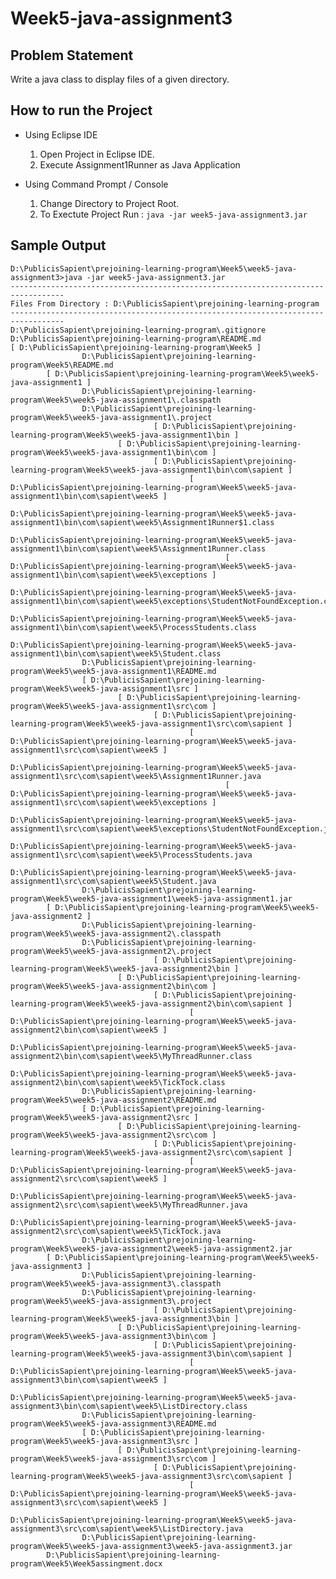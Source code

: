 # Week5-java-assignment3

## Problem Statement

Write a  java class to display files of a given directory.

## How to run the Project

- Using Eclipse IDE
    1. Open Project in Eclipse IDE.
    1. Execute Assignment1Runner as Java Application

- Using Command Prompt / Console
    1. Change Directory to Project Root.
    1. To Exectute Project Run : `java -jar week5-java-assignment3.jar`


## Sample Output

    D:\PublicisSapient\prejoining-learning-program\Week5\week5-java-assignment3>java -jar week5-java-assignment3.jar
    ----------------------------------------------------------------------------------
    Files From Directory : D:\PublicisSapient\prejoining-learning-program
    ----------------------------------------------------------------------------------
    D:\PublicisSapient\prejoining-learning-program\.gitignore
    D:\PublicisSapient\prejoining-learning-program\README.md
    [ D:\PublicisSapient\prejoining-learning-program\Week5 ]
                    D:\PublicisSapient\prejoining-learning-program\Week5\README.md
            [ D:\PublicisSapient\prejoining-learning-program\Week5\week5-java-assignment1 ]
                    D:\PublicisSapient\prejoining-learning-program\Week5\week5-java-assignment1\.classpath
                    D:\PublicisSapient\prejoining-learning-program\Week5\week5-java-assignment1\.project
                                    [ D:\PublicisSapient\prejoining-learning-program\Week5\week5-java-assignment1\bin ]
                            [ D:\PublicisSapient\prejoining-learning-program\Week5\week5-java-assignment1\bin\com ]
                                    [ D:\PublicisSapient\prejoining-learning-program\Week5\week5-java-assignment1\bin\com\sapient ]
                                            [ D:\PublicisSapient\prejoining-learning-program\Week5\week5-java-assignment1\bin\com\sapient\week5 ]
                                                    D:\PublicisSapient\prejoining-learning-program\Week5\week5-java-assignment1\bin\com\sapient\week5\Assignment1Runner$1.class
                                                    D:\PublicisSapient\prejoining-learning-program\Week5\week5-java-assignment1\bin\com\sapient\week5\Assignment1Runner.class
                                                    [ D:\PublicisSapient\prejoining-learning-program\Week5\week5-java-assignment1\bin\com\sapient\week5\exceptions ]
                                                            D:\PublicisSapient\prejoining-learning-program\Week5\week5-java-assignment1\bin\com\sapient\week5\exceptions\StudentNotFoundException.class
                                                    D:\PublicisSapient\prejoining-learning-program\Week5\week5-java-assignment1\bin\com\sapient\week5\ProcessStudents.class
                                                    D:\PublicisSapient\prejoining-learning-program\Week5\week5-java-assignment1\bin\com\sapient\week5\Student.class
                    D:\PublicisSapient\prejoining-learning-program\Week5\week5-java-assignment1\README.md
                    [ D:\PublicisSapient\prejoining-learning-program\Week5\week5-java-assignment1\src ]
                            [ D:\PublicisSapient\prejoining-learning-program\Week5\week5-java-assignment1\src\com ]
                                    [ D:\PublicisSapient\prejoining-learning-program\Week5\week5-java-assignment1\src\com\sapient ]
                                            [ D:\PublicisSapient\prejoining-learning-program\Week5\week5-java-assignment1\src\com\sapient\week5 ]
                                                    D:\PublicisSapient\prejoining-learning-program\Week5\week5-java-assignment1\src\com\sapient\week5\Assignment1Runner.java
                                                    [ D:\PublicisSapient\prejoining-learning-program\Week5\week5-java-assignment1\src\com\sapient\week5\exceptions ]
                                                            D:\PublicisSapient\prejoining-learning-program\Week5\week5-java-assignment1\src\com\sapient\week5\exceptions\StudentNotFoundException.java
                                                    D:\PublicisSapient\prejoining-learning-program\Week5\week5-java-assignment1\src\com\sapient\week5\ProcessStudents.java
                                                    D:\PublicisSapient\prejoining-learning-program\Week5\week5-java-assignment1\src\com\sapient\week5\Student.java
                    D:\PublicisSapient\prejoining-learning-program\Week5\week5-java-assignment1\week5-java-assignment1.jar
            [ D:\PublicisSapient\prejoining-learning-program\Week5\week5-java-assignment2 ]
                    D:\PublicisSapient\prejoining-learning-program\Week5\week5-java-assignment2\.classpath
                    D:\PublicisSapient\prejoining-learning-program\Week5\week5-java-assignment2\.project
                                    [ D:\PublicisSapient\prejoining-learning-program\Week5\week5-java-assignment2\bin ]
                            [ D:\PublicisSapient\prejoining-learning-program\Week5\week5-java-assignment2\bin\com ]
                                    [ D:\PublicisSapient\prejoining-learning-program\Week5\week5-java-assignment2\bin\com\sapient ]
                                            [ D:\PublicisSapient\prejoining-learning-program\Week5\week5-java-assignment2\bin\com\sapient\week5 ]
                                                    D:\PublicisSapient\prejoining-learning-program\Week5\week5-java-assignment2\bin\com\sapient\week5\MyThreadRunner.class
                                                    D:\PublicisSapient\prejoining-learning-program\Week5\week5-java-assignment2\bin\com\sapient\week5\TickTock.class
                    D:\PublicisSapient\prejoining-learning-program\Week5\week5-java-assignment2\README.md
                    [ D:\PublicisSapient\prejoining-learning-program\Week5\week5-java-assignment2\src ]
                            [ D:\PublicisSapient\prejoining-learning-program\Week5\week5-java-assignment2\src\com ]
                                    [ D:\PublicisSapient\prejoining-learning-program\Week5\week5-java-assignment2\src\com\sapient ]
                                            [ D:\PublicisSapient\prejoining-learning-program\Week5\week5-java-assignment2\src\com\sapient\week5 ]
                                                    D:\PublicisSapient\prejoining-learning-program\Week5\week5-java-assignment2\src\com\sapient\week5\MyThreadRunner.java
                                                    D:\PublicisSapient\prejoining-learning-program\Week5\week5-java-assignment2\src\com\sapient\week5\TickTock.java
                    D:\PublicisSapient\prejoining-learning-program\Week5\week5-java-assignment2\week5-java-assignment2.jar
            [ D:\PublicisSapient\prejoining-learning-program\Week5\week5-java-assignment3 ]
                    D:\PublicisSapient\prejoining-learning-program\Week5\week5-java-assignment3\.classpath
                    D:\PublicisSapient\prejoining-learning-program\Week5\week5-java-assignment3\.project
                                    [ D:\PublicisSapient\prejoining-learning-program\Week5\week5-java-assignment3\bin ]
                            [ D:\PublicisSapient\prejoining-learning-program\Week5\week5-java-assignment3\bin\com ]
                                    [ D:\PublicisSapient\prejoining-learning-program\Week5\week5-java-assignment3\bin\com\sapient ]
                                            [ D:\PublicisSapient\prejoining-learning-program\Week5\week5-java-assignment3\bin\com\sapient\week5 ]
                                                    D:\PublicisSapient\prejoining-learning-program\Week5\week5-java-assignment3\bin\com\sapient\week5\ListDirectory.class
                    D:\PublicisSapient\prejoining-learning-program\Week5\week5-java-assignment3\README.md
                    [ D:\PublicisSapient\prejoining-learning-program\Week5\week5-java-assignment3\src ]
                            [ D:\PublicisSapient\prejoining-learning-program\Week5\week5-java-assignment3\src\com ]
                                    [ D:\PublicisSapient\prejoining-learning-program\Week5\week5-java-assignment3\src\com\sapient ]
                                            [ D:\PublicisSapient\prejoining-learning-program\Week5\week5-java-assignment3\src\com\sapient\week5 ]
                                                    D:\PublicisSapient\prejoining-learning-program\Week5\week5-java-assignment3\src\com\sapient\week5\ListDirectory.java
                    D:\PublicisSapient\prejoining-learning-program\Week5\week5-java-assignment3\week5-java-assignment3.jar
            D:\PublicisSapient\prejoining-learning-program\Week5\Week5assingment.docx